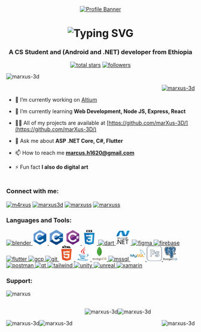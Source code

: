 <!-- [![MasterHead](https://i.ibb.co/7ktTGb9/a7a3878e-1547-4c54-b822-b52b7fbbb705edited-1.jpg)](https://www.instagram.com/marxus3d/) -->
<p align="center"><a href="https://www.instagram.com/marxus3d/"><img src="https://i.ibb.co/7ktTGb9/a7a3878e-1547-4c54-b822-b52b7fbbb705edited-1.jpg" alt="Profile Banner" /></a></p>
<h1 align="center">
  <img src="https://readme-typing-svg.herokuapp.com?font=Poppins&weight=600&size=24&pause=1000&color=C31432&center=true&random=false&width=500&height=70&lines=Hey+There+%F0%9F%91%8B;I'm+Marcus+Biadegelign;Computer+Science+Student" alt="Typing SVG" />
</h1>
<h3 align="center">A CS Student and (Android and .NET) developer from Ethiopia</h3>

<p align="center">
<!--   <a href="https://www.youtube.com/c/DevProTips?sub_confirmation=1">
    <img alt="youtube subscribers" title="Subscribe to my YouTube channel" src="https://freshidea.com/jonah/app/youtube-stats-badges/subscribers-badge.php"/></a>
  <a href="https://www.youtube.com/c/DevProTips">
    <img alt="youtube views" title="YouTube views" src="https://freshidea.com/jonah/app/youtube-stats-badges/view-count-badge.php"/></a>  -->
  <a href="https://github.com/marxus-3d?tab=repositories&sort=stargazers">
    <img alt="total stars" title="Total stars on GitHub" src="https://custom-icon-badges.demolab.com/github/stars/marxus-3d?color=55960c&style=for-the-badge&labelColor=488207&logo=star"/></a>
  <a href="https://github.com/marxus-3d?tab=followers">
    <img alt="followers" title="Follow me on Github" src="https://custom-icon-badges.demolab.com/github/followers/marxus-3d?color=236ad3&labelColor=1155ba&style=for-the-badge&logo=person-add&label=Follow&logoColor=white"/></a>
<!--   <a href="https://github.com/marxus-3d/Simple-View-Counter">
    <img alt="views" title="GitHub profile views" src="https://freshidea.com/jonah/app/marxus-3d-profile-views"/></a> -->
</p>

<p align="left"> <img src="https://komarev.com/ghpvc/?username=marxus-3d&label=Profile%20views&color=c31432&style=flat-square&abbreviated=true&label=VISITS" alt="marxus-3d" /> </p>

<!--<img align="right" alt="Coding" width="400" src="https://i.ibb.co/4pkY31Q/finance-illustration-03.png">-->
<p align="right"> <a href="https://github.com/ryo-ma/github-profile-trophy"><img src="https://github-profile-trophy.vercel.app/?username=marxus-3d&theme=dark_lover&no-frame=true" alt="marxus-3d" /></a> </p>

- 🔭 I’m currently working on [Altium](https://github.com/marXus-3D/Altium_Backend)

- 🌱 I’m currently learning **Web Development, Node JS, Express, React**

- 👨‍💻 All of my projects are available at [https://github.com/marXus-3D/](https://github.com/marXus-3D/)

- 💬 Ask me about **ASP .NET Core, C#, Flutter**

- 📫 How to reach me **marcus.h1620@gmail.com**

- ⚡ Fun fact **I also do digital art**

  <h1> </h1>

<h3 align="left">Connect with me:</h3>
<p align="left">
<a href="https://kaggle.com/m4rxus" target="blank"><img align="center" src="https://raw.githubusercontent.com/rahuldkjain/github-profile-readme-generator/master/src/images/icons/Social/kaggle.svg" alt="m4rxus" height="30" width="40" /></a>
<a href="https://instagram.com/marxus3d" target="blank"><img align="center" src="https://raw.githubusercontent.com/rahuldkjain/github-profile-readme-generator/master/src/images/icons/Social/instagram.svg" alt="marxus3d" height="30" width="40" /></a>
<a href="https://codeforces.com/profile/marxuss" target="blank"><img align="center" src="https://raw.githubusercontent.com/rahuldkjain/github-profile-readme-generator/master/src/images/icons/Social/codeforces.svg" alt="marxuss" height="30" width="40" /></a>
<a href="https://www.leetcode.com/marxuss" target="blank"><img align="center" src="https://raw.githubusercontent.com/rahuldkjain/github-profile-readme-generator/master/src/images/icons/Social/leet-code.svg" alt="marxuss" height="30" width="40" /></a>
</p>

<h3 align="left">Languages and Tools:</h3>
<p align="left"> <a href="https://www.blender.org/" target="_blank" rel="noreferrer"> <img src="https://download.blender.org/branding/community/blender_community_badge_white.svg" alt="blender" width="40" height="40"/> </a> <a href="https://www.cprogramming.com/" target="_blank" rel="noreferrer"> <img src="https://raw.githubusercontent.com/devicons/devicon/master/icons/c/c-original.svg" alt="c" width="40" height="40"/> </a> <a href="https://www.w3schools.com/cpp/" target="_blank" rel="noreferrer"> <img src="https://raw.githubusercontent.com/devicons/devicon/master/icons/cplusplus/cplusplus-original.svg" alt="cplusplus" width="40" height="40"/> </a> <a href="https://www.w3schools.com/cs/" target="_blank" rel="noreferrer"> <img src="https://raw.githubusercontent.com/devicons/devicon/master/icons/csharp/csharp-original.svg" alt="csharp" width="40" height="40"/> </a> <a href="https://www.w3schools.com/css/" target="_blank" rel="noreferrer"> <img src="https://raw.githubusercontent.com/devicons/devicon/master/icons/css3/css3-original-wordmark.svg" alt="css3" width="40" height="40"/> </a> <a href="https://dart.dev" target="_blank" rel="noreferrer"> <img src="https://www.vectorlogo.zone/logos/dartlang/dartlang-icon.svg" alt="dart" width="40" height="40"/> </a> <a href="https://dotnet.microsoft.com/" target="_blank" rel="noreferrer"> <img src="https://raw.githubusercontent.com/devicons/devicon/master/icons/dot-net/dot-net-original-wordmark.svg" alt="dotnet" width="40" height="40"/> </a> <a href="https://www.figma.com/" target="_blank" rel="noreferrer"> <img src="https://www.vectorlogo.zone/logos/figma/figma-icon.svg" alt="figma" width="40" height="40"/> </a> <a href="https://firebase.google.com/" target="_blank" rel="noreferrer"> <img src="https://www.vectorlogo.zone/logos/firebase/firebase-icon.svg" alt="firebase" width="40" height="40"/> </a> <a href="https://flutter.dev" target="_blank" rel="noreferrer"> <img src="https://www.vectorlogo.zone/logos/flutterio/flutterio-icon.svg" alt="flutter" width="40" height="40"/> </a> <a href="https://cloud.google.com" target="_blank" rel="noreferrer"> <img src="https://www.vectorlogo.zone/logos/google_cloud/google_cloud-icon.svg" alt="gcp" width="40" height="40"/> </a> <a href="https://git-scm.com/" target="_blank" rel="noreferrer"> <img src="https://www.vectorlogo.zone/logos/git-scm/git-scm-icon.svg" alt="git" width="40" height="40"/> </a> <a href="https://www.w3.org/html/" target="_blank" rel="noreferrer"> <img src="https://raw.githubusercontent.com/devicons/devicon/master/icons/html5/html5-original-wordmark.svg" alt="html5" width="40" height="40"/> </a> <a href="https://www.java.com" target="_blank" rel="noreferrer"> <img src="https://raw.githubusercontent.com/devicons/devicon/master/icons/java/java-original.svg" alt="java" width="40" height="40"/> </a> <a href="https://www.mongodb.com/" target="_blank" rel="noreferrer"> <img src="https://raw.githubusercontent.com/devicons/devicon/master/icons/mongodb/mongodb-original-wordmark.svg" alt="mongodb" width="40" height="40"/> </a> <a href="https://www.microsoft.com/en-us/sql-server" target="_blank" rel="noreferrer"> <img src="https://www.svgrepo.com/show/303229/microsoft-sql-server-logo.svg" alt="mssql" width="40" height="40"/> </a> <a href="https://www.mysql.com/" target="_blank" rel="noreferrer"> <img src="https://raw.githubusercontent.com/devicons/devicon/master/icons/mysql/mysql-original-wordmark.svg" alt="mysql" width="40" height="40"/> </a> <a href="https://www.photoshop.com/en" target="_blank" rel="noreferrer"> <img src="https://raw.githubusercontent.com/devicons/devicon/master/icons/photoshop/photoshop-line.svg" alt="photoshop" width="40" height="40"/> </a> <a href="https://www.postgresql.org" target="_blank" rel="noreferrer"> <img src="https://raw.githubusercontent.com/devicons/devicon/master/icons/postgresql/postgresql-original-wordmark.svg" alt="postgresql" width="40" height="40"/> </a> <a href="https://postman.com" target="_blank" rel="noreferrer"> <img src="https://www.vectorlogo.zone/logos/getpostman/getpostman-icon.svg" alt="postman" width="40" height="40"/> </a> <a href="https://www.qt.io/" target="_blank" rel="noreferrer"> <img src="https://upload.wikimedia.org/wikipedia/commons/0/0b/Qt_logo_2016.svg" alt="qt" width="40" height="40"/> </a> <a href="https://tailwindcss.com/" target="_blank" rel="noreferrer"> <img src="https://www.vectorlogo.zone/logos/tailwindcss/tailwindcss-icon.svg" alt="tailwind" width="40" height="40"/> </a> <a href="https://unity.com/" target="_blank" rel="noreferrer"> <img src="https://www.vectorlogo.zone/logos/unity3d/unity3d-icon.svg" alt="unity" width="40" height="40"/> </a> <a href="https://unrealengine.com/" target="_blank" rel="noreferrer"> <img src="https://raw.githubusercontent.com/kenangundogan/fontisto/036b7eca71aab1bef8e6a0518f7329f13ed62f6b/icons/svg/brand/unreal-engine.svg" alt="unreal" width="40" height="40"/> </a> <a href="https://dotnet.microsoft.com/apps/xamarin" target="_blank" rel="noreferrer"> <img src="https://raw.githubusercontent.com/detain/svg-logos/780f25886640cef088af994181646db2f6b1a3f8/svg/xamarin.svg" alt="xamarin" width="40" height="40"/> </a> </p>

<h3 align="left">Support:</h3>
<p align="left"><a href="https://www.buymeacoffee.com/marxus"> <img align="left" src="https://cdn.buymeacoffee.com/buttons/v2/default-yellow.png" height="50" width="210" alt="marxus" /></a></p>
<br><br>
<p align="left"><img align="left" src="https://github-readme-stats.vercel.app/api/top-langs?username=marxus-3d&theme=great-gatsby&show_icons=true&border_radius=10&locale=en&layout=donut&bg_color=000000" alt="marxus-3d" /></p>

<p align="left">&nbsp;<img align="left" src="https://github-readme-stats.vercel.app/api?username=marXus-3D&theme=great-gatsby&border_radius=10&show_icons=true&locale=en&rank_icon=github&bg_color=000000" alt="marxus-3d" /></p>
<p align="left"><img align="left" src="https://github-readme-streak-stats.herokuapp.com/?user=marXus-3D&theme=great-gatsby&border_radius=10&bg_color=000000" alt="marxus-3d" /></p>

<!--- <p>&nbsp;<img align="center" src="https://github-readme-stats.vercel.app/api?username=marxus-3d&theme=great-gatsby&border_radius=10&show_icons=true&locale=en&rank_icon=github" alt="marxus-3d" /></p>

<p><img align="center" src="https://github-readme-streak-stats.herokuapp.com/?user=marxus-3d&theme=great-gatsby&border_radius=10" alt="marxus-3d" /></p> --->
<p><img align="left" src="https://github-readme-stats.vercel.app/api/pin/?username=marXus-3D&repo=Nova-Medical-Center&title_color=D98723&icon_color=f9f9f9&text_color=9f9f9f&bg_color=151515" alt="marxus-3d" /> <img align="right" src="https://github-readme-stats.vercel.app/api/pin/?username=marXus-3D&repo=Altium_Backend&title_color=D98723&icon_color=f9f9f9&text_color=9f9f9f&bg_color=151515" alt="marxus-3d" /></p>

<!---
marXus-3D/marXus-3D is a ✨ special ✨ repository because its `README.md` (this file) appears on your GitHub profile.
You can click the Preview link to take a look at your changes.
--->
